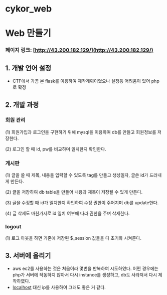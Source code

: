 # cykor_web
# Web 만들기

### 페이지 링크: [http://43.200.182.129/](http://43.200.182.129/)

## 1. 개발 언어 설정

- CTF에서 가끔 본 flask를 이용하여 제작계획이었으나 설정등 어려움이 있어 php로 확정

## 2. 개발 과정

### 회원 관리

 (1) 회원가입과 로그인을 구현하기 위해 mysql을 이용하여 db를 만들고 회원정보를 저장한다.

 (2) 로그인 할 때 id, pw를 비교하며 일치한지 확인한다.

### 게시판

 (1) 글을 쓸 때 제목, 내용을 입력할 수 있도록 tag를 만들고 생성일자, 글쓴 id가 드러내게 만든다.

 (2) 글을 저장하여 db table을 만들어 내용과 제목이 저장될 수 있게 만든다.

 (3) 글을 수정할 때 id가 일치한지 확인하여 수정 권한이 주어지며 db를 update한다.

 (4) 글 삭제도 마찬가지로 id 일치 여부에 따라 권한을 주며 삭제한다.

### logout

 (1) 로그 아웃을 하면 기존에 저장된 $_session 값들을 다 초기화 시켜준다.

## 3. 서버에 올리기

- aws ec2를 사용하는 것은 처음이라 몇번을 반복하여 시도하였다. 어떤 경우에는 php가 서버에 작동하지 않아서 다시 instance를 생성하고, db도 사라져서 다시 제작하였다.
- [localhost](http://localhost) 대신 ip를 사용하여 그래도 좋은 거 같다.
